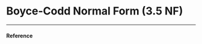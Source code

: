 # Boyce-Codd Normal Form (3.5 NF)

-----

#### Reference

[Surrogate Key]: /Overall/Table/#surrogate-key
[Composite Key]: /Overall/Table/#composite-key
[JOIN]: /Join/Outer/Full/
[Full Dependency]: /Normalization/Introduction.html#full-dependency
[Partial Dependency]: /Normalization/Introduction.html#partial-dependency
[Transitive Dependency]: /Normalization/Introduction.html#transitive-dependency
[Dependency Relations]: /Normalization/Introduction.html#dependency
[Non-key Attribute]: https://example.com
[1st Normal Form]: /Normalization/1NF.html
[2nd Normal Form]: /Normalization/2NF.html
[3rd Normal Form]: /Normalization/3NF.html